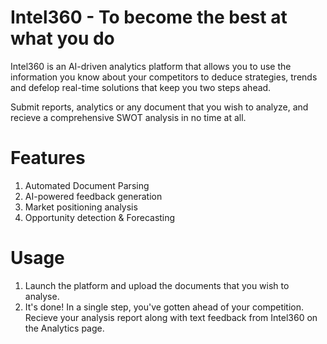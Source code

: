 # Intel360 - To become the best at what you do

Intel360 is an AI-driven analytics platform that allows you to use the information you know about your competitors to deduce strategies, trends and defelop real-time solutions that keep you two steps ahead. 

Submit reports, analytics or any document that you wish to analyze, and recieve a comprehensive SWOT analysis in no time at all.

# Features

1. Automated Document Parsing
2. AI-powered feedback generation
3. Market positioning analysis
4. Opportunity detection & Forecasting

# Usage

1. Launch the platform and upload the documents that you wish to analyse.
2. It's done! In a single step, you've gotten ahead of your competition. Recieve your analysis report along with text feedback from Intel360 on the Analytics page.
